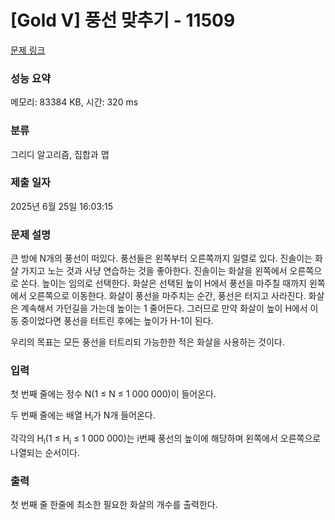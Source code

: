 # [Gold V] 풍선 맞추기 - 11509 

[문제 링크](https://www.acmicpc.net/problem/11509) 

### 성능 요약

메모리: 83384 KB, 시간: 320 ms

### 분류

그리디 알고리즘, 집합과 맵

### 제출 일자

2025년 6월 25일 16:03:15

### 문제 설명

<p>큰 방에 N개의 풍선이 떠있다. 풍선들은 왼쪽부터 오른쪽까지 일렬로 있다. 진솔이는 화살 가지고 노는 것과 사냥 연습하는 것을 좋아한다. 진솔이는 화살을 왼쪽에서 오른쪽으로 쏜다. 높이는 임의로 선택한다. 화살은 선택된 높이 H에서 풍선을 마주칠 때까지 왼쪽에서 오른쪽으로 이동한다. 화살이 풍선을 마주치는 순간, 풍선은 터지고 사라진다. 화살은 계속해서 가던길을 가는데 높이는 1 줄어든다. 그러므로 만약 화살이 높이 H에서 이동 중이었다면 풍선을 터트린 후에는 높이가 H-1이 된다.</p>

<p>우리의 목표는 모든 풍선을 터트리되 가능한한 적은 화살을 사용하는 것이다.</p>

### 입력 

 <p>첫 번째 줄에는 정수 N(1 ≤ N ≤ 1 000 000)이 들어온다.</p>

<p>두 번째 줄에는 배열 H<sub>i</sub>가 N개 들어온다.</p>

<p>각각의 H<sub>i</sub>(1 ≤ H<sub>i</sub> ≤ 1 000 000)는 i번째 풍선의 높이에 해당하며 왼쪽에서 오른쪽으로 나열되는 순서이다.</p>

### 출력 

 <p>첫 번째 줄 한줄에 최소한 필요한 화살의 개수를 출력한다.</p>

